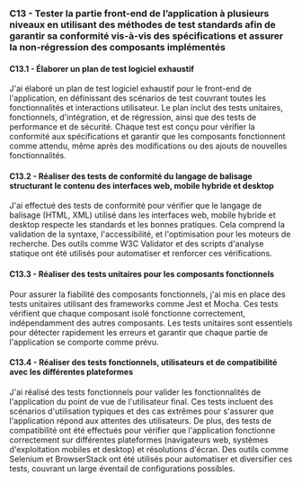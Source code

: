 ### C13 - Tester la partie front-end de l’application à plusieurs niveaux en utilisant des méthodes de test standards afin de garantir sa conformité vis-à-vis des spécifications et assurer la non-régression des composants implémentés

#### C13.1 - Élaborer un plan de test logiciel exhaustif

J'ai élaboré un plan de test logiciel exhaustif pour le front-end de l'application, en définissant des scénarios de test couvrant toutes les fonctionnalités et interactions utilisateur. Le plan inclut des tests unitaires, fonctionnels, d'intégration, et de régression, ainsi que des tests de performance et de sécurité. Chaque test est conçu pour vérifier la conformité aux spécifications et garantir que les composants fonctionnent comme attendu, même après des modifications ou des ajouts de nouvelles fonctionnalités.

#### C13.2 - Réaliser des tests de conformité du langage de balisage structurant le contenu des interfaces web, mobile hybride et desktop

J'ai effectué des tests de conformité pour vérifier que le langage de balisage (HTML, XML) utilisé dans les interfaces web, mobile hybride et desktop respecte les standards et les bonnes pratiques. Cela comprend la validation de la syntaxe, l'accessibilité, et l'optimisation pour les moteurs de recherche. Des outils comme W3C Validator et des scripts d'analyse statique ont été utilisés pour automatiser et renforcer ces vérifications.

#### C13.3 - Réaliser des tests unitaires pour les composants fonctionnels

Pour assurer la fiabilité des composants fonctionnels, j'ai mis en place des tests unitaires utilisant des frameworks comme Jest et Mocha. Ces tests vérifient que chaque composant isolé fonctionne correctement, indépendamment des autres composants. Les tests unitaires sont essentiels pour détecter rapidement les erreurs et garantir que chaque partie de l'application se comporte comme prévu.

#### C13.4 - Réaliser des tests fonctionnels, utilisateurs et de compatibilité avec les différentes plateformes

J'ai réalisé des tests fonctionnels pour valider les fonctionnalités de l'application du point de vue de l'utilisateur final. Ces tests incluent des scénarios d'utilisation typiques et des cas extrêmes pour s'assurer que l'application répond aux attentes des utilisateurs. De plus, des tests de compatibilité ont été effectués pour vérifier que l'application fonctionne correctement sur différentes plateformes (navigateurs web, systèmes d'exploitation mobiles et desktop) et résolutions d'écran. Des outils comme Selenium et BrowserStack ont été utilisés pour automatiser et diversifier ces tests, couvrant un large éventail de configurations possibles.
